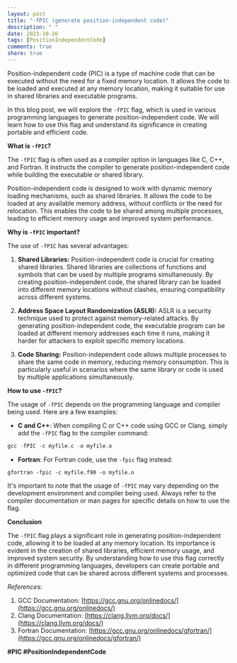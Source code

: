 ```yaml
---
layout: post
title: "-fPIC (generate position-independent code)"
description: " "
date: 2023-10-26
tags: [PositionIndependentCode]
comments: true
share: true
---
```


Position-independent code (PIC) is a type of machine code that can be executed without the need for a fixed memory location. It allows the code to be loaded and executed at any memory location, making it suitable for use in shared libraries and executable programs.

In this blog post, we will explore the `-fPIC` flag, which is used in various programming languages to generate position-independent code. We will learn how to use this flag and understand its significance in creating portable and efficient code.

**What is `-fPIC`?**

The `-fPIC` flag is often used as a compiler option in languages like C, C++, and Fortran. It instructs the compiler to generate position-independent code while building the executable or shared library.

Position-independent code is designed to work with dynamic memory loading mechanisms, such as shared libraries. It allows the code to be loaded at any available memory address, without conflicts or the need for relocation. This enables the code to be shared among multiple processes, leading to efficient memory usage and improved system performance.

**Why is `-fPIC` important?**

The use of `-fPIC` has several advantages:

1. **Shared Libraries:** Position-independent code is crucial for creating shared libraries. Shared libraries are collections of functions and symbols that can be used by multiple programs simultaneously. By creating position-independent code, the shared library can be loaded into different memory locations without clashes, ensuring compatibility across different systems.

2. **Address Space Layout Randomization (ASLR):** ASLR is a security technique used to protect against memory-related attacks. By generating position-independent code, the executable program can be loaded at different memory addresses each time it runs, making it harder for attackers to exploit specific memory locations.

3. **Code Sharing:** Position-independent code allows multiple processes to share the same code in memory, reducing memory consumption. This is particularly useful in scenarios where the same library or code is used by multiple applications simultaneously.

**How to use `-fPIC`?**

The usage of `-fPIC` depends on the programming language and compiler being used. Here are a few examples:

- **C and C++**: When compiling C or C++ code using GCC or Clang, simply add the `-fPIC` flag to the compiler command:

```C
gcc -fPIC -c myfile.c -o myfile.o
```

- **Fortran**: For Fortran code, use the `-fpic` flag instead:

```Fortran
gfortran -fpic -c myfile.f90 -o myfile.o
```

It's important to note that the usage of `-fPIC` may vary depending on the development environment and compiler being used. Always refer to the compiler documentation or man pages for specific details on how to use the flag.

**Conclusion**

The `-fPIC` flag plays a significant role in generating position-independent code, allowing it to be loaded at any memory location. Its importance is evident in the creation of shared libraries, efficient memory usage, and improved system security. By understanding how to use this flag correctly in different programming languages, developers can create portable and optimized code that can be shared across different systems and processes.

*References:*

1. GCC Documentation: [https://gcc.gnu.org/onlinedocs/](https://gcc.gnu.org/onlinedocs/)
2. Clang Documentation: [https://clang.llvm.org/docs/](https://clang.llvm.org/docs/)
3. Fortran Documentation: [https://gcc.gnu.org/onlinedocs/gfortran/](https://gcc.gnu.org/onlinedocs/gfortran/)

**#PIC #PositionIndependentCode**
